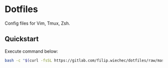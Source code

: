 # Dotfiles
Config files for Vim, Tmux, Zsh.

## Quickstart
Execute command below:
```bash
bash -c "$(curl -fsSL https://gitlab.com/filip.wiechec/dotfiles/raw/master/setup.sh)"
```
